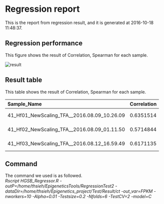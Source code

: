 # Regression report

This is the report from regression result, and it is generated at 2016-10-18 11:48:37.

## Regression performance
This figure shows the result of Correlation, Spearman for each sample.

![result](/home/thsieh/EpigeneticsTools/RegressionTest2/Sample_overview.png)

## Result table
This table shows the result of Correlation, Spearman for each sample.


|Sample_Name                                  |Correlation  |CorrelationVar  |Spearman   |SpearmanVar  |
|:--------------------------------------------|:------------|:---------------|:----------|:------------|
|41_Hf01_NewScaling_TFA__2016.08.09_10.26.09  |0.6351514    |0.0000237582    |0.6826016  |2.67597e-05  |
|41_Hf02_NewScaling_TFA__2016.08.09_01.11.50  |0.5714844    |0.0000395503    |0.6255849  |6.73167e-05  |
|41_Hf03_NewScaling_TFA__2016.08.12_16.59.49  |0.6171135    |0.0001367972    |0.6581553  |4.97353e-05  |

## Command 
The command we used is as followed.<br />
*Rscript HGSB_Regressor.R -outP=/home/thsieh/EpigeneticsTools/RegressionTest2 -dataDir=/home/thsieh/Epigenetics_project/Test/Result/ct -out_var=FPKM -nworkers=10 -Alpha=0.01 -Testsize=0.2 -Nfolds=6 -TestCV=2 -model=C*<br />
